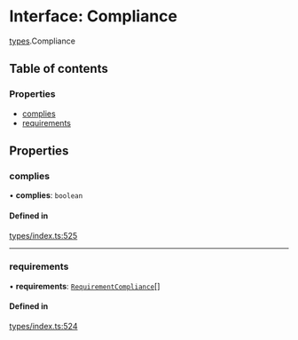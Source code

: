 # Interface: Compliance

[types](../wiki/types).Compliance

## Table of contents

### Properties

- [complies](../wiki/types.Compliance#complies)
- [requirements](../wiki/types.Compliance#requirements)

## Properties

### complies

• **complies**: `boolean`

#### Defined in

[types/index.ts:525](https://github.com/PolymeshAssociation/polymesh-sdk/blob/95e180d2/src/types/index.ts#L525)

___

### requirements

• **requirements**: [`RequirementCompliance`](../wiki/types.RequirementCompliance)[]

#### Defined in

[types/index.ts:524](https://github.com/PolymeshAssociation/polymesh-sdk/blob/95e180d2/src/types/index.ts#L524)
